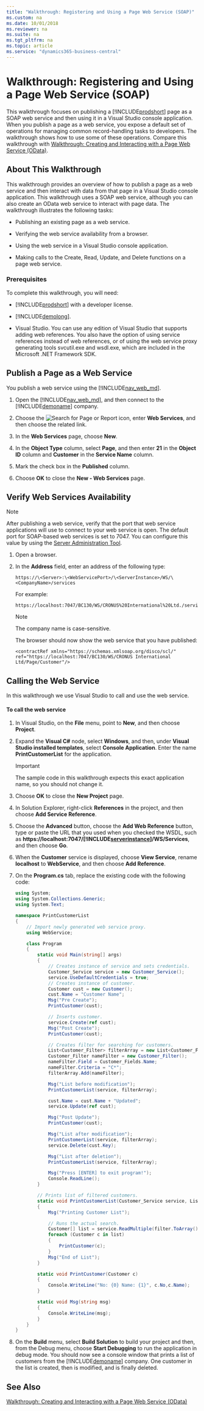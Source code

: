 ```yaml
---
title: "Walkthrough: Registering and Using a Page Web Service (SOAP)"
ms.custom: na
ms.date: 10/01/2018
ms.reviewer: na
ms.suite: na
ms.tgt_pltfrm: na
ms.topic: article
ms.service: "dynamics365-business-central"
---
```

# Walkthrough: Registering and Using a Page Web Service (SOAP)

This walkthrough focuses on publishing a [!INCLUDE[prodshort](../developer/includes/prodshort.md)] page as a SOAP web service and then using it in a Visual Studio console application. When you publish a page as a web service, you expose a default set of operations for managing common record-handling tasks to developers. The walkthrough shows how to use some of these operations. Compare this walkthrough with [Walkthrough: Creating and Interacting with a Page Web Service \(OData\)](Walkthrough--Creating-and-Interacting-with-a-Page-Web-Service--OData.md).  

## About This Walkthrough  
 This walkthrough provides an overview of how to publish a page as a web service and then interact with data from that page in a Visual Studio console application. This walkthrough uses a SOAP web service, although you can also create an OData web service to interact with page data. The walkthrough illustrates the following tasks:  

-   Publishing an existing page as a web service.  

-   Verifying the web service availability from a browser.  

-   Using the web service in a Visual Studio console application.  

-   Making calls to the Create, Read, Update, and Delete functions on a page web service.  

### Prerequisites  
 To complete this walkthrough, you will need:  

-   [!INCLUDE[prodshort](../developer/includes/prodshort.md)] with a developer license.  

-   [!INCLUDE[demolong](../developer/includes/demolong_md.md)].  

-   Visual Studio. You can use any edition of Visual Studio that supports adding web references. You also have the option of using service references instead of web references, or of using the web service proxy generating tools svcutil.exe and wsdl.exe, which are included in the Microsoft .NET Framework SDK.  

## Publish a Page as a Web Service  
 You publish a web service using the [!INCLUDE[nav_web_md](../developer/includes/nav_web_md.md)].  

1.  Open the [!INCLUDE[nav_web_md](../developer/includes/nav_web_md.md)], and then connect to the [!INCLUDE[demoname](../developer/includes/demoname_md.md)] company.  
  
2.  Choose the ![Search for Page or Report](../media/search_small.png "Search for Page or Report icon") icon, enter **Web Services**, and then choose the related link.  

3.  In the **Web Services** page, choose **New**.  

4.  In the **Object Type** column, select **Page**, and then enter **21** in the **Object ID** column and **Customer** in the **Service Name** column.  

5.  Mark the check box in the **Published** column.  

6.  Choose **OK** to close the **New - Web Services** page.  

## Verify Web Services Availability  

> [!NOTE] 
>  After publishing a web service, verify that the port that web service applications will use to connect to your web service is open. The default port for SOAP-based web services is set to 7047. You can configure this value by using the [Server Administration Tool](../administration/administration-tool.md).  


1.  Open a browser.  

2.  In the **Address** field, enter an address of the following type: 

    ```
    https://\<Server>:\<WebServicePort>/\<ServerInstance>/WS/\<CompanyName>/services
    ```
    For example:

    ```     
    https://localhost:7047/BC130/WS/CRONUS%20International%20Ltd./services
    ```  

    > [!NOTE] 
    >  The company name is case-sensitive.  

     The browser should now show the web service that you have published:  

    ```  
    <contractRef xmlns="https://schemas.xmlsoap.org/disco/scl/" ref="https://localhost:7047/BC130/WS/CRONUS International Ltd/Page/Customer"/>  
    ```  

## Calling the Web Service  
 In this walkthrough we use Visual Studio to call and use the web service.  

#### To call the web service  

1.  In Visual Studio, on the **File** menu, point to **New**, and then choose **Project**.  

2.  Expand the **Visual C\#** node, select **Windows**, and then, under **Visual Studio installed templates**, select **Console Application**. Enter the name **PrintCustomerList** for the application.  

    > [!IMPORTANT] 
    >  The sample code in this walkthrough expects this exact application name, so you should not change it.  

3.  Choose **OK** to close the **New Project** page.  

4.  In Solution Explorer, right-click **References** in the project, and then choose **Add Service Reference**.  

5.  Choose the **Advanced** button, choose the **Add Web Reference** button, type or paste the URL that you used when you checked the WSDL, such as **https://localhost:7047/[!INCLUDE[serverinstance](../developer/includes/serverinstance.md)]/WS/Services**, and then choose **Go**.  

6.  When the **Customer** service is displayed, choose **View Service**, rename **localhost** to **WebService**, and then choose **Add Reference**.  

7.  On the **Program.cs** tab, replace the existing code with the following code:  

    ```c#  
    using System;  
    using System.Collections.Generic;  
    using System.Text;  

    namespace PrintCustomerList  
    {  
        // Import newly generated web service proxy.  
        using WebService;   

        class Program  
        {  
            static void Main(string[] args)  
            {  
                // Creates instance of service and sets credentials.  
                Customer_Service service = new Customer_Service();  
                service.UseDefaultCredentials = true;  
                // Creates instance of customer.  
                Customer cust = new Customer();  
                cust.Name = "Customer Name";  
                Msg("Pre Create");  
                PrintCustomer(cust);  

                // Inserts customer.  
                service.Create(ref cust);  
                Msg("Post Create");  
                PrintCustomer(cust);  

                // Creates filter for searching for customers.  
                List<Customer_Filter> filterArray = new List<Customer_Filter>();  
                Customer_Filter nameFilter = new Customer_Filter();  
                nameFilter.Field = Customer_Fields.Name;  
                nameFilter.Criteria = "C*";  
                filterArray.Add(nameFilter);  

                Msg("List before modification");  
                PrintCustomerList(service, filterArray);  

                cust.Name = cust.Name + "Updated";  
                service.Update(ref cust);  

                Msg("Post Update");  
                PrintCustomer(cust);  

                Msg("List after modification");  
                PrintCustomerList(service, filterArray);  
                service.Delete(cust.Key);  

                Msg("List after deletion");  
                PrintCustomerList(service, filterArray);  

                Msg("Press [ENTER] to exit program!");  
                Console.ReadLine();  
            }  

            // Prints list of filtered customers.  
            static void PrintCustomerList(Customer_Service service, List<Customer_Filter> filter)  
            {  
                Msg("Printing Customer List");  

                // Runs the actual search.  
                Customer[] list = service.ReadMultiple(filter.ToArray(), null, 100);  
                foreach (Customer c in list)  
                {  
                    PrintCustomer(c);  
                }  
                Msg("End of List");  
            }  

            static void PrintCustomer(Customer c)  
            {  
                Console.WriteLine("No: {0} Name: {1}", c.No,c.Name);  
            }  

            static void Msg(string msg)  
            {  
                Console.WriteLine(msg);  
            }  
        }  
    }  
    ```  

8.  On the **Build** menu, select **Build Solution** to build your project and then, from the Debug menu, choose **Start Debugging** to run the application in debug mode. You should now see a console window that prints a list of customers from the [!INCLUDE[demoname](../developer/includes/demoname_md.md)] company. One customer in the list is created, then is modified, and is finally deleted.  

## See Also  
 [Walkthrough: Creating and Interacting with a Page Web Service \(OData\)](Walkthrough--Creating-and-Interacting-with-a-Page-Web-Service--OData.md)
